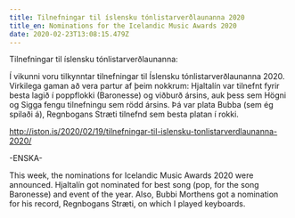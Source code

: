 ```yaml
---
title: Tilnefningar til íslensku tónlistarverðlaunanna 2020
title_en: Nominations for the Icelandic Music Awards 2020
date: 2020-02-23T13:08:15.479Z
---
```

Tilnefningar til íslensku tónlistarverðlaunanna:

Í vikunni voru tilkynntar tilnefningar til Íslensku tónlistarverðlaunanna 2020. Virkilega gaman að vera partur af þeim nokkrum: Hjaltalín var tilnefnt fyrir besta lagið í poppflokki (Baronesse) og viðburð ársins, auk þess sem Högni og Sigga fengu tilnefningu sem rödd ársins. Þá var plata Bubba (sem ég spilaði á), Regnbogans Stræti tilnefnd sem besta platan í rokki.

<http://iston.is/2020/02/19/tilnefningar-til-islensku-tonlistarverdlaunanna-2020/>

\-ENSKA-

This week, the nominations for Icelandic Music Awards 2020 were announced. Hjaltalín got nominated for best song (pop, for the song Baronesse) and event of the year. Also, Bubbi Morthens got a nomination for his record, Regnbogans Stræti, on which I played keyboards.

>
